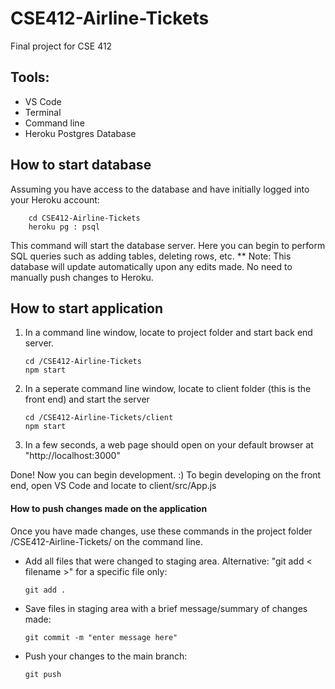 # CSE412-Airline-Tickets
Final project for CSE 412

## Tools:
- VS Code
- Terminal
- Command line
- Heroku Postgres Database

## How to start database
Assuming you have access to the database and have initially logged into your Heroku account:
```
    cd CSE412-Airline-Tickets
    heroku pg : psql
```
This command will start the database server. Here you can begin to perform SQL queries such as adding tables, deleting rows, etc.
** Note: This database will update automatically upon any edits made. No need to manually push changes to Heroku.

## How to start application
1. In a command line window, locate to project folder and start back end server.
    ```
    cd /CSE412-Airline-Tickets
    npm start
    ```
2. In a seperate command line window, locate to client folder (this is the front end) and start the server
    ```
    cd /CSE412-Airline-Tickets/client
    npm start
    ```
3. In a few seconds, a web page should open on your default browser at "http://localhost:3000"

Done! Now you can begin development. :) To begin developing on the front end, open VS Code and locate to client/src/App.js

#### How to push changes made on the application
Once you have made changes, use these commands in the project folder /CSE412-Airline-Tickets/ on the command line.

- Add all files that were changed to staging area. Alternative: "git add < filename >" for a specific file only:
    ``` 
    git add .
    ```
- Save files in staging area with a brief message/summary of changes made:
    ```
    git commit -m "enter message here"
    ```
- Push your changes to the main branch:
    ```
    git push                        
    ```
